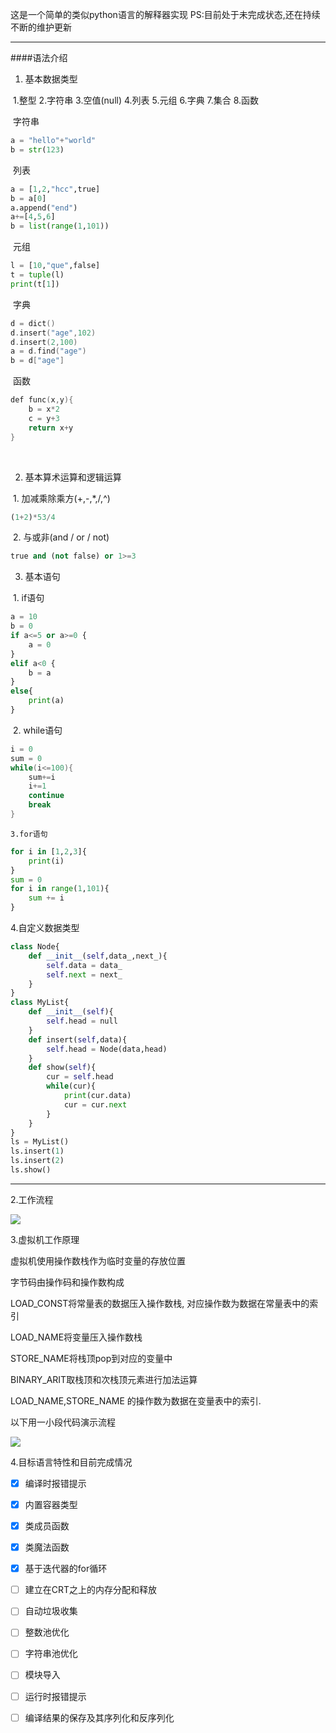 

这是一个简单的类似python语言的解释器实现
PS:目前处于未完成状态,还在持续不断的维护更新

------

####语法介绍

1. 基本数据类型

​	1.整型 2.字符串 3.空值(null) 4.列表 5.元组 6.字典 7.集合 8.函数

​	字符串

```python
a = "hello"+"world"
b = str(123)
```

​	列表

```python
a = [1,2,"hcc",true]
b = a[0]
a.append("end")
a+=[4,5,6]
b = list(range(1,101))
```

​	元组

```python
l = [10,"que",false]
t = tuple(l)
print(t[1])
```

​	字典

```c++
d = dict()
d.insert("age",102)
d.insert(2,100)
a = d.find("age")
b = d["age"]
```

​	函数

```c++
def func(x,y){
    b = x*2
    c = y+3
    return x+y
}
```

​	

2. 基本算术运算和逻辑运算

​	1. 加减乘除乘方(+,-,*,/,^)

```python
(1+2)*53/4
```

​	2. 与或非(and / or / not)

```python
true and (not false) or 1>=3
```



3. 基本语句

​	1. if语句

```python
a = 10
b = 0
if a<=5 or a>=0 {
    a = 0
}
elif a<0 {
    b = a
}
else{
    print(a)
}
```

​	2. while语句

```c++
i = 0
sum = 0
while(i<=100){
    sum+=i
    i+=1
    continue
    break
}
```

 	3.for语句

```python
for i in [1,2,3]{
    print(i)
}
sum = 0
for i in range(1,101){
    sum += i
}
```

4.自定义数据类型

```python
class Node{
    def __init__(self,data_,next_){
        self.data = data_
        self.next = next_
    }
}
class MyList{
    def __init__(self){
        self.head = null
    }
    def insert(self,data){
        self.head = Node(data,head)
    }
    def show(self){
        cur = self.head
        while(cur){
            print(cur.data)
            cur = cur.next
        }
    }
}
ls = MyList()
ls.insert(1)
ls.insert(2)
ls.show()
```

-----

2.工作流程

![](C:\Users\86173\Desktop\工作流程.png)

3.虚拟机工作原理

虚拟机使用操作数栈作为临时变量的存放位置  



字节码由操作码和操作数构成



LOAD_CONST将常量表的数据压入操作数栈, 对应操作数为数据在常量表中的索引



LOAD_NAME将变量压入操作数栈



STORE_NAME将栈顶pop到对应的变量中



BINARY_ARIT取栈顶和次栈顶元素进行加法运算



LOAD_NAME,STORE_NAME 的操作数为数据在变量表中的索引.



以下用一小段代码演示流程

![](C:\Users\86173\Desktop\vmwork.png)

4.目标语言特性和目前完成情况





- [x] 编译时报错提示
- [x] 内置容器类型
- [x] 类成员函数
- [x] 类魔法函数

- [x] 基于迭代器的for循环
- [ ] 建立在CRT之上的内存分配和释放
- [ ] 自动垃圾收集
- [ ] 整数池优化
- [ ] 字符串池优化
- [ ] 模块导入
- [ ] 运行时报错提示
- [ ] 编译结果的保存及其序列化和反序列化

